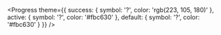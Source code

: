 <Progress
  theme={{
    success: {
      symbol: '?‍',
      color: 'rgb(223, 105, 180)'
    },
    active: {
      symbol: '?',
      color: '#fbc630'
    },
    default: {
      symbol: '?',
      color: '#fbc630'
    }
  }}
/>
